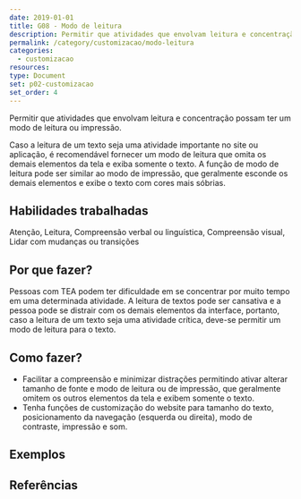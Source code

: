 ```yaml
---
date: 2019-01-01
title: G08 - Modo de leitura 
description: Permitir que atividades que envolvam leitura e concentração possam ter um modo de leitura ou impressão.
permalink: /category/customizacao/modo-leitura
categories:
  - customizacao
resources:
type: Document
set: p02-customizacao
set_order: 4
---
```


Permitir que atividades que envolvam leitura e concentração possam ter um modo de leitura ou impressão.

Caso a leitura de um texto seja uma atividade importante no site ou aplicação, é recomendável fornecer um modo de leitura que omita os demais elementos da tela e exiba somente o texto. A função de modo de leitura pode ser similar ao modo de impressão, que geralmente esconde os demais elementos e exibe o texto com cores mais sóbrias.

## Habilidades trabalhadas

Atenção, Leitura, Compreensão verbal ou linguística, Compreensão visual, Lidar com mudanças ou transições

## Por que fazer?

Pessoas com TEA podem ter dificuldade em se concentrar por muito tempo em uma determinada atividade. A leitura de textos pode ser cansativa e a pessoa pode se distrair com os demais elementos da interface, portanto, caso a leitura de um texto seja uma atividade crítica, deve-se permitir um modo de leitura para o texto.

## Como fazer?

- Facilitar a compreensão e minimizar distrações permitindo ativar alterar tamanho de fonte e modo de leitura ou de impressão, que geralmente omitem os outros elementos da tela e exibem somente o texto.
- Tenha funções de customização do website para tamanho do texto, posicionamento da navegação (esquerda ou direita), modo de contraste, impressão e som.


## Exemplos

## Referências